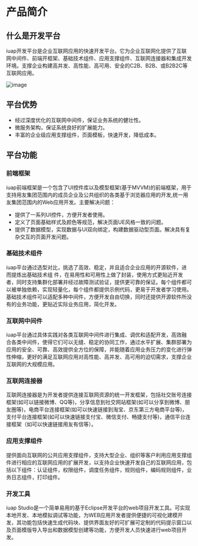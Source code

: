 # 产品简介

## 什么是开发平台

iuap开发平台是企业互联网应用的快速开发平台。它为企业互联网化提供了互联网中间件、前端开框架、基础技术组件、应用支撑组件、互联网连接器和集成开发环境。支撑企业构建高并发、高性能、高可用、安全的C2B、B2B、或B2B2C等互联网应用。

![image](/articles/iuap-develop/1-/image/1.png)


## 平台优势

- 经过深度优化的互联网中间件，保证业务系统的健壮性。
- 微服务架构，保证系统良好的扩展能力。
- 丰富的企业级应用支撑组件，页面模板，快速开发，降低成本。


## 平台功能

### 前端框架

 iuap前端框架是一个包含了UI控件库以及模型框架(基于MVVM)的前端框架，用于支持用友集团范围内的成员企业及公共组织的各类基于浏览器应用的开发,统一用友集团范围内的Web应用开发。主要解决问题：
 
- 提供了一系列UI控件，方便开发者使用。
- 定义了页面基础样式及颜色等规范，解决页面UE风格一致的问题。
- 提供了数据模型，实现数据与UI双向绑定，构建数据驱动型页面。解决具有复杂交互的页面开发问题。

### 基础技术组件

iuap平台通过选型对比，挑选了高效、稳定，并且适合企业应用的开源软件，进而提炼出基础技术组
件，在易用性和可用性上做了封装，使用方式更贴近开发者，同时支持集群化部署并经过故障测试验证，提供更可靠的保证。每个组件都可以被单独依赖，实现轻量化，每个组件都提供示例代码，更易于开发者学习使用。基础技术组件可以适配多种中间件，方便开发自由切换，同时还提供开源软件所没有的业务功能，更贴近实际业务应用，简化开发。

### 互联网中间件

iuap平台通过具体实践对各类互联网中间件进行集成、调优和适配开发，高效融合各类中间件，使得它们可以无缝、稳定的协同工作，通过水平扩展、集群部署为应用的安全、可靠、高效提供全方位的保障，并能随着应用业务压力的变化进行弹性伸缩，更好的满足互联网应用对高性能、高并发、高可用的迫切需求，支撑企业互联网的大规模应用。

### 互联网连接器

互联网连接器是为开发者提供连接互联网资源的统一开发框架，包括社交账号连接框架(如可以链接微博、QQ等)，分享信息到社交网站框架(如可以分享到微博、朋友圈等)，电商平台连接框架(如可以快速链接到淘宝、京东第三方电商平台等)，支付平台连接框架(如可以快速链接支付宝、微信支付、畅捷支付等)，通信平台连接框架（如可以快速链接用友有信等）。

### 应用支撑组件

提供面向互联网的公共应用支撑组件，支持大型企业、组织等客户利用应用支撑组件进行相应的互联网应用的扩展开发，以支持企业快速开发自己的互联网应用，包括以下组件：认证组件，权限组件，调度任务组件，规则组件，编码规则组件，业务日志组件，打印组件。

### 开发工具

iuap Studio是一个简单易用的基于Eclipse开发平台的web项目开发工具。可实现本地开发、本地模拟调试等功能，为WEB应用开发者提供便捷的可视化建模开发，其功能包括快速生成代码块、提供界面友好的可扩展可定制的代码提示窗口以及页面模版导入导出和数据模型创建等功能，方便开发人员快速进行web项目开发。